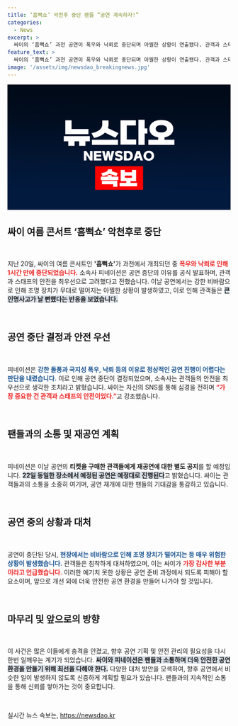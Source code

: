 ```yaml
---
title: ‘흠뻑쇼’ 악천후 중단 팬들 “공연 계속하자!”
categories:
  - News
excerpt: >
  싸이의 ‘흠뻑쇼’ 과천 공연이 폭우와 낙뢰로 중단되며 아찔한 상황이 연출됐다. 관객과 스태프의 안전을 최우선으로 고려한 결정! 공연 재개 일정은 곧 발표됩니다.👀🎤
feature_text: >
  싸이의 ‘흠뻑쇼’ 과천 공연이 폭우와 낙뢰로 중단되며 아찔한 상황이 연출됐다. 관객과 스태프의 안전을 최우선으로 고려한 결정! 공연 재개 일정은 곧 발표됩니다.👀🎤
image: '/assets/img/newsdao_breakingnews.jpg'
---
```


<p><img src="/assets/img/newsdao_breakingnews.jpg" alt="ontimetimes 속보" /></p>

<h2 data-ke-size="size26">싸이 여름 콘서트 ‘흠뻑쇼’ 악천후로 중단</h2>

<p data-ke-size="size16">&nbsp;</p>

<p data-ke-size="size16">지난 20일, 싸이의 여름 콘서트인 <b>'흠뻑쇼'</b>가 과천에서 개최되던 중 <b><span style="color: #ee2323;">폭우와 낙뢰로 인해 1시간 만에 중단되었습니다.</span></b> 소속사 피네이션은 공연 중단의 이유를 공식 발표하며, 관객과 스태프의 안전을 최우선으로 고려했다고 전했습니다. 이날 공연에서는 강한 비바람으로 인해 조명 장치가 무대로 떨어지는 아찔한 상황이 발생하였고, 이로 인해 관객들은 <b><span style="background-color: #21538527;">큰 인명사고가 날 뻔했다는 반응을 보였습니다.</span></b></p>

<p data-ke-size="size16">&nbsp;</p>

<h2 data-ke-size="size26">공연 중단 결정과 안전 우선</h2>

<p data-ke-size="size16">&nbsp;</p>

<p data-ke-size="size16">피네이션은 <b><span style="color: #1a5490;">강한 돌풍과 국지성 폭우, 낙뢰 등의 이유로 정상적인 공연 진행이 어렵다는 판단을 내렸습니다.</span></b> 이로 인해 공연 중단이 결정되었으며, 소속사는 관객들의 안전을 최우선으로 생각한 조치라고 밝혔습니다. 싸이는 자신의 SNS를 통해 심경을 전하며 <b><span style="color: #ee2323;">“가장 중요한 건 관객과 스태프의 안전이었다.”</span></b>고 강조했습니다. </p>

<p data-ke-size="size16">&nbsp;</p>

<h2 data-ke-size="size26">팬들과의 소통 및 재공연 계획</h2>

<p data-ke-size="size16">&nbsp;</p>

<p data-ke-size="size16">피네이션은 이날 공연의 <b>티켓을 구매한 관객들에게 재공연에 대한 별도 공지</b>를 할 예정입니다. <b><span style="background-color: #21538527;">22일 동일한 장소에서 예정된 공연은 예정대로 진행된다</span></b>고 밝혔습니다. 싸이는 관객들과의 소통을 소중히 여기며, 공연 재개에 대한 팬들의 기대감을 통감하고 있습니다. </p>

<p data-ke-size="size16">&nbsp;</p>

<h2 data-ke-size="size26">공연 중의 상황과 대처</h2>

<p data-ke-size="size16">&nbsp;</p>

<p data-ke-size="size16">공연이 중단된 당시, <b><span style="color: #1a5490;">현장에서는 비바람으로 인해 조명 장치가 떨어지는 등 매우 위험한 상황이 발생했습니다.</span></b> 관객들은 침착하게 대처하였으며, 이는 싸이가 <b><span style="color: #ee2323;">가장 감사한 부분이라고 언급했습니다.</span></b> 이러한 예기치 못한 상황은 공연 준비 과정에서 되도록 피해야 할 요소이며, 앞으로 개선 외에 더욱 안전한 공연 환경을 만들어 나가야 할 것입니다. </p>

<p data-ke-size="size16">&nbsp;</p>

<h2 data-ke-size="size26">마무리 및 앞으로의 방향</h2>

<p data-ke-size="size16">&nbsp;</p>

<p data-ke-size="size16">이 사건은 많은 이들에게 충격을 안겼고, 향후 공연 기획 및 안전 관리의 필요성을 다시 한번 일깨우는 계기가 되었습니다. <b><span style="background-color: #21538527;">싸이와 피네이션은 팬들과 소통하며 더욱 안전한 공연 환경을 만들기 위해 최선을 다해야 한다.</span></b> 다양한 대처 방안을 모색하여, 향후 공연에서 비슷한 일이 발생하지 않도록 신중하게 계획할 필요가 있습니다. 팬들과의 지속적인 소통을 통해 신뢰를 쌓아가는 것이 중요합니다.</p>

<p data-ke-size="size16">&nbsp;</p>
실시간 뉴스 속보는, <a href="https://newsdao.kr" rel="dofollow">https://newsdao.kr</a>


